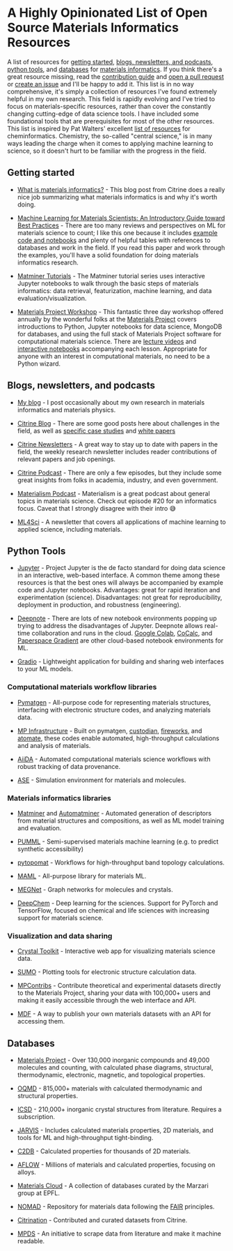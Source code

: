 # A Highly Opinionated List of Open Source Materials Informatics Resources
A list of resources for [getting started](#getting-started), [blogs, newsletters, and podcasts](#blogs-newsletters-and-podcasts), [python tools](#python-tools), and [databases](#databases) for [materials informatics](https://citrine.io/what-is-materials-informatics/). If you think there's a great resource missing, read the [contribution guide](https://github.com/ncfrey/resources/blob/main/CONTRIBUTING.md) and [open a pull request](https://github.com/ncfrey/resources/pulls) or [create an issue](https://github.com/ncfrey/resources/issues) and I'll be happy to add it. This list is in no way comprehensive, it's simply a collection of resources I've found extremely helpful in my own research. This field is rapidly evolving and I've tried to focus on materials-specific resources, rather than cover the constantly changing cutting-edge of data science tools. I have included some foundational tools that are prerequisites for most of the other resources. This list is inspired by Pat Walters' excellent [list of resources](https://github.com/PatWalters/resources) for cheminformatics. Chemistry, the so-called "central science," is in many ways leading the charge when it comes to applying machine learning to science, so it doesn't hurt to be familiar with the progress in the field.

## Getting started
- [What is materials informatics?](https://citrine.io/what-is-materials-informatics-blog/) - This blog post from Citrine does a really nice job summarizing what materials informatics is and why it's worth doing.

- [Machine Learning for Materials Scientists: An Introductory Guide toward Best Practices](https://pubs.acs.org/doi/abs/10.1021/acs.chemmater.0c01907) - There are too many reviews and perspectives on ML for materials science to count; I like this one because it includes [example code and notebooks](https://github.com/anthony-wang/BestPractices) and plenty of helpful tables with references to databases and work in the field. If you read this paper and work through the examples, you'll have a solid foundation for doing materials informatics research.

- [Matminer Tutorials](https://nbviewer.jupyter.org/github/hackingmaterials/matminer_examples/blob/master/matminer_examples/index.ipynb) - The Matminer tutorial series uses interactive Jupyter notebooks to walk through the basic steps of materials informatics: data retrieval, featurization, machine learning, and data evaluation/visualization.

- [Materials Project Workshop](https://workshop.materialsproject.org/#workshop-videos) - This fantastic three day workshop offered annually by the wonderful folks at the [Materials Project](https://materialsproject.org/) covers introductions to Python, Jupyter notebooks for data science, MongoDB for databases, and using the full stack of Materials Project software for computational materials science. There are [lecture videos](https://www.youtube.com/watch?v=vga6eV3IAac&list=PLTjFYVNE7LTiuOK8Re7ltY0a3OHFcQhAE) and [interactive notebooks](https://github.com/materialsproject/workshop/) accompanying each lesson. Appropriate for anyone with an interest in computational materials, no need to be a Python wizard.

## Blogs, newsletters, and podcasts
- [My blog](https://medium.com/@ncfrey) - I post occasionally about my own research in materials informatics and materials physics. 

- [Citrine Blog](https://citrine.io/success/blog/) - There are some good posts here about challenges in the field, as well as [specific case studies](https://citrine.io/category/case-studies/) and [white papers](https://citrine.io/category/white-papers/)

- [Citrine Newsletters](https://citrine.io/success/newsletters/) - A great way to stay up to date with papers in the field, the weekly research newsletter includes reader contributions of relevant papers and job openings.

- [Citrine Podcast](https://citrine.io/success/podcasts/) - There are only a few episodes, but they include some great insights from folks in academia, industry, and even government.

- [Materialism Podcast](https://materialismpodcast.com/episode_list.html) - Materialism is a great podcast about general topics in materials science. Check out episode #20 for an informatics focus. Caveat that I strongly disagree with their intro :sweat_smile:

- [ML4Sci](https://ml4sci.substack.com/) - A newsletter that covers all applications of machine learning to applied science, including materials.

## Python Tools
- [Jupyter](https://jupyter.org/) - Project Jupyter is the de facto standard for doing data science in an interactive, web-based interface. A common theme among these resources is that the best ones will always be accompanied by example code and Jupyter notebooks. Advantages: great for rapid iteration and experimentation (science). Disadvantages: not great for reproducibility, deployment in production, and robustness (engineering).  

- [Deepnote](https://deepnote.com/) - There are lots of new notebook environments popping up trying to address the disadvantages of Jupyter. Deepnote allows real-time collaboration and runs in the cloud. [Google Colab](https://colab.research.google.com/), [CoCalc](https://cocalc.com/app), and [Paperspace Gradient](https://gradient.paperspace.com/) are other cloud-based notebook environments for ML.

- [Gradio](https://gradio.app/) - Lightweight application for building and sharing web interfaces to your ML models. 

### Computational materials workflow libraries
- [Pymatgen](http://pymatgen.org/) - All-purpose code for representing materials structures, interfacing with electronic structure codes, and analyzing materials data.

- [MP Infrastructure](https://materialsproject.org/infrastructure) - Built on pymatgen, [custodian](https://materialsproject.github.io/custodian), [fireworks](https://materialsproject.github.io/fireworks), and [atomate](https://hackingmaterials.github.io/atomate), these codes enable automated, high-throughput calculations and analysis of materials.

- [AiiDA](http://www.aiida.net/) - Automated computational materials science workflows with robust tracking of data provenance.

- [ASE](https://wiki.fysik.dtu.dk/ase) - Simulation environment for materials and molecules.

### Materials informatics libraries
- [Matminer](https://hackingmaterials.lbl.gov/matminer/) and [Automatminer](https://github.com/hackingmaterials/automatminer) - Automated generation of descriptors from material structures and compositions, as well as ML model training and evaluation.

- [PUMML](https://github.com/ncfrey/pumml) - Semi-supervised materials machine learning (e.g. to predict synthetic accessibility) 

- [pytopomat](https://github.com/ncfrey/pytopomat) - Workflows for high-throughput band topology calculations.

- [MAML](https://github.com/materialsvirtuallab/maml) - All-purpose library for materials ML.

- [MEGNet](https://github.com/materialsvirtuallab/megnet) - Graph networks for molecules and crystals.

- [DeepChem](https://deepchem.io/) - Deep learning for the sciences. Support for PyTorch and TensorFlow, focused on chemical and life sciences with increasing support for materials science.

### Visualization and data sharing
- [Crystal Toolkit](https://github.com/materialsproject/crystaltoolkit) - Interactive web app for visualizing materials science data.

- [SUMO](https://smtg-ucl.github.io/sumo/index.html) - Plotting tools for electronic structure calculation data.

- [MPContribs](https://mpcontribs.org/) - Contribute theoretical and experimental datasets directly to the Materials Project, sharing your data with 100,000+ users and making it easily accessible through the web interface and API.

- [MDF](https://materialsdatafacility.org/) - A way to publish your own materials datasets with an API for accessing them.

## Databases
- [Materials Project](https://materialsproject.org/) - Over 130,000 inorganic compounds and 49,000 molecules and counting, with calculated phase diagrams, structural, thermodynamic, electronic, magnetic, and topological properties.

- [OQMD](http://oqmd.org/) - 815,000+ materials with calculated thermodynamic and structural properties.

- [ICSD](https://icsd.nist.gov/) - 210,000+ inorganic crystal structures from literature. Requires a subscription.

- [JARVIS](https://jarvis.nist.gov/) - Includes calculated materials properties, 2D materials, and tools for ML and high-throughput tight-binding.

- [C2DB](https://cmr.fysik.dtu.dk/c2db/c2db.html) - Calculated properties for thousands of 2D materials.

- [AFLOW](http://www.aflowlib.org/) - Millions of materials and calculated properties, focusing on alloys.

- [Materials Cloud](https://www.materialscloud.org/explore/menu) - A collection of databases curated by the Marzari group at EPFL.

- [NOMAD](https://nomad-lab.eu/prod/rae/gui/search) - Repository for materials data following the [FAIR](https://doi.org/10.1557/mrs.2018.208) principles. 

- [Citrination](https://citrination.com) - Contributed and curated datasets from Citrine.

- [MPDS](https://mpds.io/#start) - An initiative to scrape data from literature and make it machine readable.



